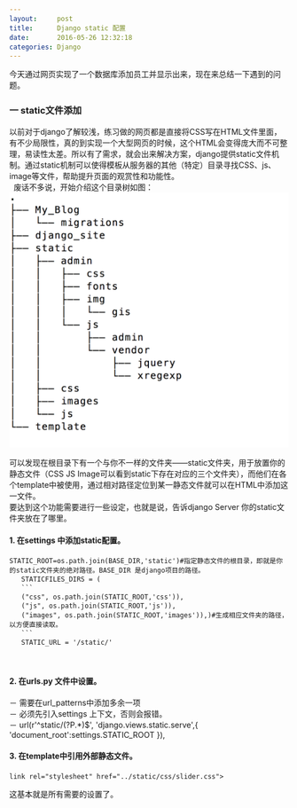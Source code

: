 ```yaml
---
layout:     post
title:      Django static 配置
date:       2016-05-26 12:32:18
categories: Django
---
```


今天通过网页实现了一个数据库添加员工并显示出来，现在来总结一下遇到的问题。

### 一 static文件添加

以前对于django了解较浅，练习做的网页都是直接将CSS写在HTML文件里面，有不少局限性，真的到实现一个大型网页的时候，这个HTML会变得庞大而不可整理，易读性太差。所以有了需求，就会出来解决方案，django提供static文件机制。通过static机制可以使得模板从服务器的其他（特定）目录寻找CSS、js、image等文件，帮助提升页面的观赏性和功能性。  
  废话不多说，开始介绍这个目录树如图：
![picture](/image/django_static.png)

可以发现在根目录下有一个与你不一样的文件夹——static文件夹，用于放置你的静态文件（CSS JS Image可以看到static下存在对应的三个文件夹），而他们在各个template中被使用，通过相对路径定位到某一静态文件就可以在HTML中添加这一文件。  
要达到这个功能需要进行一些设定，也就是说，告诉django Server 你的static文件夹放在了哪里。

#### 1. 在settings 中添加static配置。

   <pre><code>STATIC_ROOT=os.path.join(BASE_DIR,'static')#指定静态文件的根目录，即就是你的static文件夹的绝对路径。BASE_DIR 是django项目的路径。  
   STATICFILES_DIRS = (
   ```
   ("css", os.path.join(STATIC_ROOT,'css')),
   ("js", os.path.join(STATIC_ROOT,'js')),
   ("images", os.path.join(STATIC_ROOT,'images')),)#生成相应文件夹的路径，以方便直接读取。
   ```
   STATIC_URL = '/static/' 

   </code></pre>

#### 2. 在urls.py 文件中设置。  
   － 需要在url_patterns中添加多余一项  
   － 必须先引入settings 上下文，否则会报错。  
   － url(r'^static/(?P<path>.*)$', 'django.views.static.serve',{ 'document_root':settings.STATIC_ROOT }),

#### 3. 在template中引用外部静态文件。
<pre><code class="HTML">link rel="stylesheet" href="../static/css/slider.css"></link>
</code></pre>

   这基本就是所有需要的设置了。

   ​

   ​





